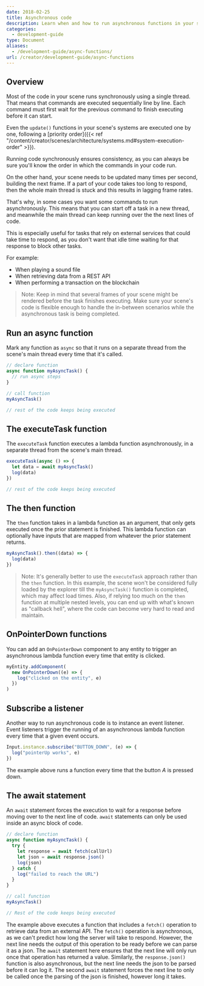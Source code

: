 ```yaml
---
date: 2018-02-25
title: Asynchronous code
description: Learn when and how to run asynchronous functions in your scene's code.
categories:
  - development-guide
type: Document
aliases:
  - /development-guide/async-functions/
url: /creator/development-guide/async-functions
---
```


## Overview

Most of the code in your scene runs synchronously using a single thread. That means that commands are executed sequentially line by line. Each command must first wait for the previous command to finish executing before it can start.

Even the `update()` functions in your scene's systems are executed one by one, following a [priority order]({{< ref "/content/creator/scenes/architecture/systems.md#system-execution-order" >}}).

Running code synchronously ensures consistency, as you can always be sure you'll know the order in which the commands in your code run.

On the other hand, your scene needs to be updated many times per second, building the next frame. If a part of your code takes too long to respond, then the whole main thread is stuck and this results in lagging frame rates.

That's why, in some cases you want some commands to run asynchronously. This means that you can start off a task in a new thread, and meanwhile the main thread can keep running over the the next lines of code.

This is especially useful for tasks that rely on external services that could take time to respond, as you don't want that idle time waiting for that response to block other tasks.

For example:

- When playing a sound file
- When retrieving data from a REST API
- When performing a transaction on the blockchain

> Note: Keep in mind that several frames of your scene might be rendered before the task finishes executing. Make sure your scene's code is flexible enough to handle the in-between scenarios while the asynchronous task is being completed.

## Run an async function

Mark any function as `async` so that it runs on a separate thread from the scene's main thread every time that it's called.

```ts
// declare function
async function myAsyncTask() {
  // run async steps
}

// call function
myAsyncTask()

// rest of the code keeps being executed
```

## The executeTask function

The `executeTask` function executes a lambda function asynchronously, in a separate thread from the scene's main thread.

```ts
executeTask(async () => {
  let data = await myAsyncTask()
  log(data)
})

// rest of the code keeps being executed
```

## The then function

The `then` function takes in a lambda function as an argument, that only gets executed once the prior statement is finished. This lambda function can optionally have inputs that are mapped from whatever the prior statement returns.

```ts
myAsyncTask().then((data) => {
  log(data)
})
```

> Note: It's generally better to use the `executeTask` approach rather than the `then` function. In this example, the scene won't be considered fully loaded by the explorer till the `myAsyncTask()` function is completed, which may affect load times. Also, if relying too much on the `then` function at multiple nested levels, you can end up with what's known as "callback hell", where the code can become very hard to read and maintain.

## OnPointerDown functions

You can add an `OnPointerDown` component to any entity to trigger an asynchronous lambda function every time that entity is clicked.

```ts
myEntity.addComponent(
  new OnPointerDown((e) => {
    log("clicked on the entity", e)
  })
)
```

## Subscribe a listener

Another way to run asynchronous code is to instance an event listener. Event listeners trigger the running of an asynchronous lambda function every time that a given event occurs.

```ts
Input.instance.subscribe("BUTTON_DOWN", (e) => {
  log("pointerUp works", e)
})
```

The example above runs a function every time that the button _A_ is pressed down.

## The await statement

An `await` statement forces the execution to wait for a response before moving over to the next line of code. `await` statements can only be used inside an async block of code.

```ts
// declare function
async function myAsyncTask() {
  try {
    let response = await fetch(callUrl)
    let json = await response.json()
    log(json)
  } catch {
    log("failed to reach the URL")
  }
}

// call function
myAsyncTask()

// Rest of the code keeps being executed
```

The example above executes a function that includes a `fetch()` operation to retrieve data from an external API. The `fetch()` operation is asynchronous, as we can't predict how long the server will take to respond. However, the next line needs the output of this operation to be ready before we can parse it as a json. The `await` statement here ensures that the next line will only run once that operation has returned a value. Similarly, the `response.json()` function is also asynchronous, but the next line needs the json to be parsed before it can log it. The second `await` statement forces the next line to only be called once the parsing of the json is finished, however long it takes.
